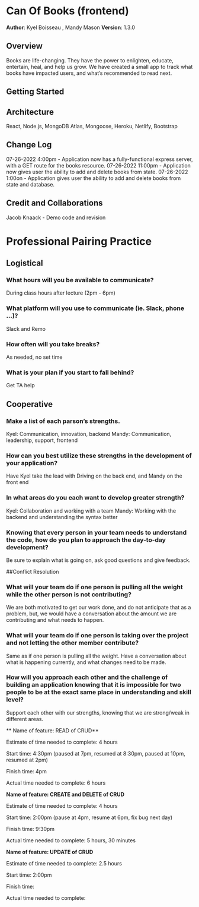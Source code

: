 # Can Of Books (frontend)

**Author**: Kyel Boisseau , Mandy Mason
**Version**: 1.3.0 

## Overview
Books are life-changing. They have the power to enlighten, educate, entertain, heal, and help us grow. We have created a small app to track what books have impacted users, and what’s recommended to read next.

## Getting Started


## Architecture
React, Node.js, MongoDB Atlas, Mongoose, Heroku, Netlify, Bootstrap

## Change Log

07-26-2022 4:00pm - Application now has a fully-functional express server, with a GET route for the books resource.
07-26-2022 11:00pm - Application now gives user the ability to add and delete books from state.
07-26-2022 1:00on - Application gives user the ability to add and delete books from state and database.

## Credit and Collaborations
Jacob Knaack - Demo code and revision

# Professional Pairing Practice

## Logistical

### What hours will you be available to communicate? 
During class hours after lecture (2pm - 6pm)

### What platform will you use to communicate (ie. Slack, phone …)? 
Slack and Remo

### How often will you take breaks? 
As needed, no set time

### What is your plan if you start to fall behind? 
Get TA help

## Cooperative

### Make a list of each parson’s strengths. 
Kyel: Communication, innovation, backend 
Mandy: Communication, leadership, support, frontend

### How can you best utilize these strengths in the development of your application? 
Have Kyel take the lead with Driving on the back end, and Mandy on the front end

### In what areas do you each want to develop greater strength? 
Kyel: Collaboration and working with a team Mandy: Working with the backend and understanding the syntax better

### Knowing that every person in your team needs to understand the code, how do you plan to approach the day-to-day development? 
Be sure to explain what is going on, ask good questions and give feedback.

##Conflict Resolution

### What will your team do if one person is pulling all the weight while the other person is not contributing?
 We are both motivated to get our work done, and do not anticipate that as a problem, but, we would have a conversation about the amount we are contributing and what needs to happen.

### What will your team do if one person is taking over the project and not letting the other member contribute? 
Same as if one person is pulling all the weight. Have a conversation about what is happening currently, and what changes need to be made.

### How will you approach each other and the challenge of building an application knowing that it is impossible for two people to be at the exact same place in understanding and skill level? 
Support each other with our strengths, knowing that we are strong/weak in different areas.

** Name of feature: READ of CRUD**

Estimate of time needed to complete: 4 hours

Start time: 4:30pm (paused at 7pm, resumed at 8:30pm, paused at 10pm, resumed at 2pm)

Finish time: 4pm

Actual time needed to complete: 6 hours

**Name of feature: CREATE and DELETE of CRUD**

Estimate of time needed to complete: 4 hours

Start time: 2:00pm (pause at 4pm, resume at 6pm, fix bug next day)

Finish time: 9:30pm

Actual time needed to complete: 5 hours, 30 minutes

**Name of feature: UPDATE of CRUD**

Estimate of time needed to complete: 2.5 hours

Start time: 2:00pm

Finish time: 

Actual time needed to complete: 
